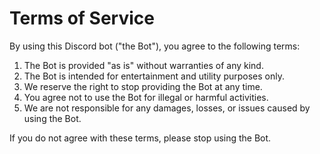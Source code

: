 # Terms of Service

By using this Discord bot ("the Bot"), you agree to the following terms:

1. The Bot is provided "as is" without warranties of any kind.
2. The Bot is intended for entertainment and utility purposes only.
3. We reserve the right to stop providing the Bot at any time.
4. You agree not to use the Bot for illegal or harmful activities.
5. We are not responsible for any damages, losses, or issues caused by using the Bot.

If you do not agree with these terms, please stop using the Bot.
